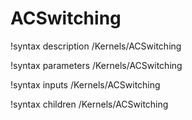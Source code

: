 <!-- MOOSE Documentation Stub: Remove this when content is added. -->

# ACSwitching
!syntax description /Kernels/ACSwitching

!syntax parameters /Kernels/ACSwitching

!syntax inputs /Kernels/ACSwitching

!syntax children /Kernels/ACSwitching

